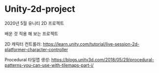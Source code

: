 # Unity-2d-project
2020년 5월 유니티 2D 프로젝트

배운 것 적용 해 보는 프로젝트

2D 캐릭터 컨트롤러:
https://learn.unity.com/tutorial/live-session-2d-platformer-character-controller

Procedural 타일맵 생성:
https://blogs.unity3d.com/2018/05/29/procedural-patterns-you-can-use-with-tilemaps-part-i/
